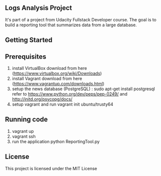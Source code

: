 

## **Logs Analysis Project**

It's part of a project from Udacity Fullstack Developer course. 
The goal is to build a reporting tool that summarizes data from a large database.

## **Getting Started**

## Prerequisites
1. install VirtualBox
	download from here (https://www.virtualbox.org/wiki/Downloads)
2. install Vagrant
	download from here (https://www.vagrantup.com/downloads.html)
3. setup the news database (PostgreSQL) : 
	sudo apt-get install postgresql 
	refer to https://www.python.org/dev/peps/pep-0249/ and http://initd.org/psycopg/docs/
4. setup vagrant and run
	vagrant init ubuntu/trusty64
	
## Running code
1. vagrant up
2. vagrant ssh
3. run the application
   python ReportingTool.py 

## License
This project is licensed under the MIT License
